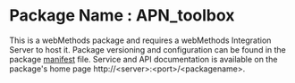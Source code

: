 # Package Name : APN_toolbox
This is a webMethods package and requires a webMethods Integration Server to host it. Package versioning and configuration can be found in the package [manifest](./APN_toolbox/manifest.v3) file. Service and API documentation is available on the package's home page http://&lt;server&gt;:&lt;port&gt;/&lt;packagename>.